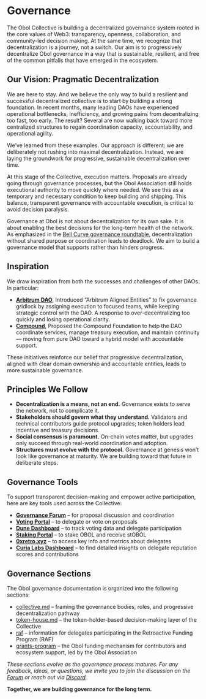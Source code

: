 # Governance

The Obol Collective is building a decentralized governance system rooted in the core values of Web3: transparency, openness, collaboration, and community-led decision making. At the same time, we recognize that decentralization is a journey, not a switch. Our aim is to progressively decentralize Obol governance in a way that is sustainable, resilient, and free of the common pitfalls that have emerged in the ecosystem.

## Our Vision: Pragmatic Decentralization

We are here to stay. And we believe the only way to build a resilient and successful decentralized collective is to start by building a strong foundation. In recent months, many leading DAOs have experienced operational bottlenecks, inefficiency, and growing pains from decentralizing too fast, too early. The result? Several are now walking back toward more centralized structures to regain coordination capacity, accountability, and operational agility.

We’ve learned from these examples. Our approach is different: we are deliberately not rushing into maximal decentralization. Instead, we are laying the groundwork for progressive, sustainable decentralization over time.

At this stage of the Collective, execution matters. Proposals are already going through governance processes, but the Obol Association still holds executional authority to move quickly where needed. We see this as a temporary and necessary condition to keep building and shipping. This balance, transparent governance with accountable execution, is critical to avoid decision paralysis.

Governance at Obol is not about decentralization for its own sake. It is about enabling the best decisions for the long-term health of the network. As emphasized in the [Bell Curve governance roundtable](https://youtu.be/vF8XuRuZs9g?si=0dw3uh8gLXyvFlUH), decentralization without shared purpose or coordination leads to deadlock. We aim to build a governance model that supports rather than hinders progress.

## Inspiration

We draw inspiration from both the successes and challenges of other DAOs. In particular:

* [**Arbitrum DAO**](https://forum.arbitrum.foundation/t/a-vision-for-the-future-of-arbitrum/28962), Introduced “Arbitrum Aligned Entities” to fix governance gridlock by assigning execution to focused teams, while keeping strategic control with the DAO. A response to over-decentralizing too quickly and losing operational clarity.
* [**Compound**](https://www.comp.xyz/t/proposal-to-create-the-compound-foundation/6777?utm_source=substack\&utm_medium=email), Proposed the Compound Foundation to help the DAO coordinate services, manage treasury execution, and maintain continuity — moving from pure DAO toward a hybrid model with accountable support.

These initiatives reinforce our belief that progressive decentralization, aligned with clear domain ownership and accountable entities, leads to more sustainable governance.

## Principles We Follow

* **Decentralization is a means, not an end.** Governance exists to serve the network, not to complicate it.
* **Stakeholders should govern what they understand.** Validators and technical contributors guide protocol upgrades; token holders lead incentive and treasury decisions.
* **Social consensus is paramount.** On-chain votes matter, but upgrades only succeed through real-world coordination and adoption.
* **Structures must evolve with the protocol.** Governance at genesis won’t look like governance at maturity. We are building toward that future in deliberate steps.

## Governance Tools

To support transparent decision-making and empower active participation, here are key tools used across the Collective:

* [**Governance Forum**](https://community.obol.org/) – for proposal discussion and coordination
* [**Voting Portal**](https://vote.obol.org/) – to delegate or vote on proposals
* [**Dune Dashboard**](https://dune.com/vistalabs/obol-governance) – to track voting data and delegate participation
* [**Staking Portal**](https://stake.obol.org/) – to stake OBOL and receive stOBOL
* [**0xretro.xyz**](https://0xretro.xyz/) – to access key info and metrics about delegates
* [**Curia Labs Dashboard**](https://obol.curiahub.xyz/delegate) – to find detailed insights on delegate reputation scores and contributions

## Governance Sections

The Obol governance documentation is organized into the following sections:

* [collective.md](collective.md "mention") – framing the governance bodies, roles, and progressive decentralization pathway
* [token-house.md](token-house.md "mention") – the token-holder-based decision-making layer of the Collective
* [raf](raf/ "mention") – information for delegates participating in the Retroactive Funding Program (RAF)
* [grants-program](../community/grants-program/ "mention") – the Obol funding mechanism for contributors and ecosystem support, led by the Obol Association

_These sections evolve as the governance process matures. For any feedback, ideas, or questions, we invite you to join the discussion on the_ [_Forum_](https://community.obol.org/) _or reach out via_ [_Discord_](https://discord.obol.org)_._

**Together, we are building governance for the long term.**
